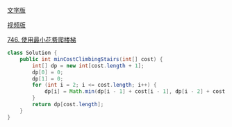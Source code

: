 [文字版](https://programmercarl.com/0746.%E4%BD%BF%E7%94%A8%E6%9C%80%E5%B0%8F%E8%8A%B1%E8%B4%B9%E7%88%AC%E6%A5%BC%E6%A2%AF.html)

[视频版](https://www.bilibili.com/video/BV16G411c7yZ)

[746. 使用最小花费爬楼梯](https://leetcode.cn/problems/min-cost-climbing-stairs)

```Java
class Solution {
    public int minCostClimbingStairs(int[] cost) {
        int[] dp = new int[cost.length + 1];
        dp[0] = 0;
        dp[1] = 0;
        for (int i = 2; i <= cost.length; i++) {
            dp[i] = Math.min(dp[i - 1] + cost[i - 1], dp[i - 2] + cost[i - 2]);
        }
        return dp[cost.length];
    }
}
```
